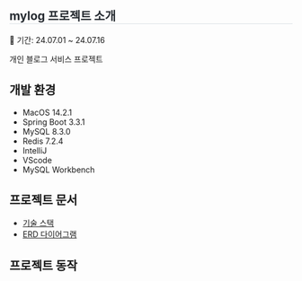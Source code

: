 <div style="text-align: left;">
  <h2 style="border-bottom: 1px solid #d8dee4; color: #282d33;"> mylog 프로젝트 소개 </h2>
  <p>
    📆 기간: 24.07.01 ~ 24.07.16 
  </p>
  <p>
    개인 블로그 서비스 프로젝트
  </p>
</div>

## 개발 환경
- MacOS 14.2.1
- Spring Boot 3.3.1
- MySQL 8.3.0
- Redis 7.2.4
- IntelliJ
- VScode
- MySQL Workbench

## 프로젝트 문서
- [기술 스택](https://tender-bunny-45c.notion.site/9b6c8a40da7643f1baf77d17a1697fa8?pvs=4)
- [ERD 다이어그램](https://www.erdcloud.com/d/dcSQZAKCyLwzv4Mih)

## 프로젝트 동작